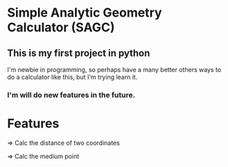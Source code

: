 # Simple Analytic Geometry Calculator (SAGC)

## This is my first project in python 
 I'm newbie in programming, so perhaps have a many better others ways to do a calculator like this, but I'm trying learn it.
 ### I'm will do new features in the future. 
 
 # Features
 
 => Calc the distance of two coordinates
 
 => Calc the medium point
